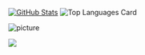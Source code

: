 [![GitHub Stats](https://github-readme-stats.vercel.app/api?username=~/sdivcom-dotcom&show_icons=true&theme=merko&include_all_commits=true)](https://github.com/anuraghazra/github-readme-stats)
![Top Languages Card](https://github-readme-stats.vercel.app/api/top-langs/?username=~/sdivcom-dotcom&theme=merko&layout=compact)


![picture](https://raw.githubusercontent.com/saadeghi/saadeghi/master/dino.gif)


<a href="https://profile.codersrank.io/user/sdivcom-dotcom">
  <img
  src="https://cr-skills-chart-widget.azurewebsites.net/api/api?username=~/sdivcom-dotcom&skills=Erlang,CSS,JSON,JavaScript,Python,Shell,C&show-other-skills=true"
/>
</a>

<!--
**sdivcom-dotcom/sdivcom-dotcom** is a ✨ _special_ ✨ repository because its `README.md` (this file) appears on your GitHub profile.

Here are some ideas to get you started:

- 🔭 I’m currently working on ...
- 🌱 I’m currently learning ...
- 👯 I’m looking to collaborate on ...
- 🤔 I’m looking for help with ...
- 💬 Ask me about ...
- 📫 How to reach me: ...
- 😄 Pronouns: ...
- ⚡ Fun fact: ...
-->